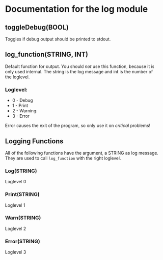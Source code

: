 # Documentation for the log module

## toggleDebug(BOOL)

Toggles if debug output should be printed to stdout.

## log_function(STRING, INT)

Default function for output. You should _not_ use this function, because it is
only used internal. The string is the log message and int is the number of the
loglevel.

### Loglevel:

* 0 - Debug
* 1 - Print
* 2 - Warning
* 3 - Error

Error causes the exit of the program, so only use it on _critical_ problems!

## Logging Functions

All of the following functions have the argument, a STRING as log message. They
are used to call `log_function` with the right loglevel.

### Log(STRING)

Loglevel 0

### Print(STRING)

Loglevel 1

### Warn(STRING)

Loglevel 2

### Error(STRING)

Loglevel 3
